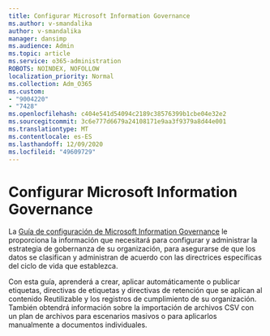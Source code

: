 ```yaml
---
title: Configurar Microsoft Information Governance
ms.author: v-smandalika
author: v-smandalika
manager: dansimp
ms.audience: Admin
ms.topic: article
ms.service: o365-administration
ROBOTS: NOINDEX, NOFOLLOW
localization_priority: Normal
ms.collection: Adm_O365
ms.custom:
- "9004220"
- "7428"
ms.openlocfilehash: c404e541d54094c2189c38576399b1cbe04e32e2
ms.sourcegitcommit: 3c6e777d6679a24108171e9aa3f9379a8d44e001
ms.translationtype: MT
ms.contentlocale: es-ES
ms.lasthandoff: 12/09/2020
ms.locfileid: "49609729"
---
```

# <a name="set-up-microsoft-information-governance"></a>Configurar Microsoft Information Governance

La [Guía de configuración de Microsoft Information Governance](https://admin.microsoft.com/AdminPortal/Home#/modernonboarding/migsetupguide) le proporciona la información que necesitará para configurar y administrar la estrategia de gobernanza de su organización, para asegurarse de que los datos se clasifican y administran de acuerdo con las directrices específicas del ciclo de vida que establezca.

Con esta guía, aprenderá a crear, aplicar automáticamente o publicar etiquetas, directivas de etiquetas y directivas de retención que se aplican al contenido Reutilizable y los registros de cumplimiento de su organización. También obtendrá información sobre la importación de archivos CSV con un plan de archivos para escenarios masivos o para aplicarlos manualmente a documentos individuales.